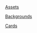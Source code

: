 [Assets](https://r4l7.github.io/projectCDN/musProject/resource/images/profileV2/assets/)

[Backgrounds](https://r4l7.github.io/projectCDN/musProject/resource/images/profileV2/backgrounds/)

[Cards](https://r4l7.github.io/projectCDN/musProject/resource/images/profileV2/cards/)
